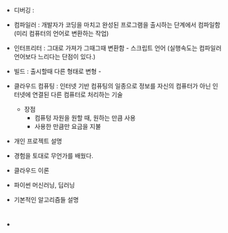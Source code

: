 - 디버깅 : 
- 컴파일러 : 개발자가 코딩을 마치고 완성된 프로그램을 출시하는 단계에서 컴파일함(미리 컴퓨터의 언어로 변환하는 작업)
- 인터프리터 : 그대로 가져가 그때그때 변환함 - 스크립트 언어 (실행속도는 컴파일러 언어보다 느리다는 단점이 있다.)
- 빌드 : 출시할때 다른 형태로 변형 - 

- 클라우드 컴퓨팅 : 인터넷 기반 컴퓨팅의 일종으로 정보를 자신의 컴퓨터가 아닌 인터넷에 연결된 다른 컴퓨터로 처리하는 기술
  - 장점 
    - 컴퓨텅 자원을 원할 때, 원하는 만큼 사용
    - 사용한 만큼만 요금을 지불

- 개인 프로젝트 설명

- 경험을 토대로 무언가를 배웠다.

- 클라우드 이론

- 파이썬 머신러닝, 딥러닝

- 기본적인 알고리즘들 설명

- # 